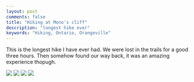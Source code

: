 ```yaml
---
layout: post
comments: false 
title: "Hiking at Mono's cliff"
description: "longest hike ever"
keywords: "Hiking, Ontario, Orangeville"
---
```

This is the longest hike I have ever had. We were lost in the trails for a good three hours. Then somehow found our way back, it was an amazing experience thopugh.

![](http://photo.yupoo.com/ziweiwu/FPijUKTg/medish.jpg)
![](http://pic.yupoo.com/ziweiwu/FPiiWNvG/medish.jpg)
![](http://photo.yupoo.com/ziweiwu/FPiia3D2/medish.jpg)
![](http://photo.yupoo.com/ziweiwu/FPihEK9k/medish.jpg)


